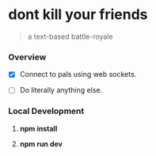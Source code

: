 # dont kill your friends
> a text-based battle-royale

### Overview

- [x] Connect to pals using web sockets.

- [ ] Do literally anything else.


### Local Development

1. __npm install__

1. __npm run dev__
